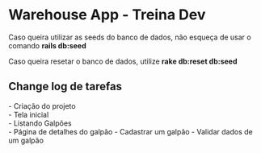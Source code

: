 <h1>Warehouse App - Treina Dev</h1>
<p>Caso queira utilizar as seeds do banco de dados, não esqueça de usar o comando <b>rails db:seed</b></p>
<p>Caso queira resetar o banco de dados, utilize <b>rake db:reset db:seed</b> </p>
<h2>Change log de tarefas</h2>
-  Criação do projeto<br/>
-  Tela inicial <br/>
-  Listando Galpões <br/>
-  Página de detalhes do galpão
-  Cadastrar um galpão
-  Validar dados de um galpão

